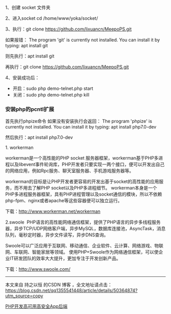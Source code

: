 1、创建 socket 文件夹

2、进入socket cd /home/www/yoka/socket/

3、执行：git clone https://github.com/lixuancn/MeepoPS.git

如果报错：
The program 'git' is currently not installed. You can install it by typing:
apt install git

则先执行：apt install git

再执行：git clone https://github.com/lixuancn/MeepoPS.git

4、安装成功后：
- 开启：sudo php demo-telnet.php start
- 关闭：sudo php demo-telnet.php kill

### 安装php的pcntl扩展

首先执行phpize命令
如果没有安装执行会返回：
The program 'phpize' is currently not installed. You can install it by typing:
apt install php7.0-dev

然后执行：apt install php7.0-dev



1. workerman

workerman是一个高性能的PHP socket 服务器框架，workerman基于PHP多进程以及libevent事件轮询库，PHP开发者只要实现一两个接口，便可以开发出自己的网络应用，例如Rpc服务、聊天室服务器、手机游戏服务器等。

workerman的目标是让PHP开发者更容易的开发出基于socket的高性能的应用服务，而不用去了解PHP socket以及PHP多进程细节。 workerman本身是一个PHP多进程服务器框架，具有PHP进程管理以及socket通信的模块，所以不依赖php-fpm、nginx或者apache等这些容器便可以独立运行。

下载：http://www.workerman.net/workerman



2.swoole 
PHP语言的高性能网络通信框架，提供了PHP语言的异步多线程服务器，异步TCP/UDP网络客户端，异步MySQL，数据库连接池，AsyncTask，消息队列，毫秒定时器，异步文件读写，异步DNS查询。

Swoole可以广泛应用于互联网、移动通信、企业软件、云计算、网络游戏、物联网、车联网、智能家居等领域。 使用PHP+Swoole作为网络通信框架，可以使企业IT研发团队的效率大大提升，更加专注于开发创新产品。 

下载：http://www.swoole.com/

---------------------

本文来自 持之以恒 的CSDN 博客 ，全文地址请点击：https://blog.csdn.net/qq1355541448/article/details/50364874?utm_source=copy 


[PHP开发高可用高安全App后端](https://blog.csdn.net/qq_33936481/article/details/79219653)